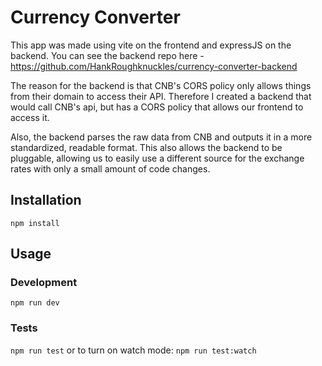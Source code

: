 # Currency Converter

This app was made using vite on the frontend and expressJS on the backend.
You can see the backend repo here - https://github.com/HankRoughknuckles/currency-converter-backend

The reason for the backend is that CNB's CORS policy only allows things from their domain to access their API.  Therefore
I created a backend that would call CNB's api, but has a CORS policy that allows our frontend to access it.

Also, the backend parses the raw data from CNB and outputs it in a more standardized, readable format. This also allows
the backend to be pluggable, allowing us to easily use a different source for the exchange rates with only a small
amount of code changes.

## Installation
`npm install`

## Usage
### Development
`npm run dev`

### Tests
`npm run test`
or to turn on watch mode:
`npm run test:watch`
